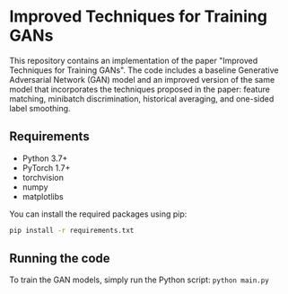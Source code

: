 # Improved Techniques for Training GANs

This repository contains an implementation of the paper "Improved Techniques for Training GANs". The code includes a baseline Generative Adversarial Network (GAN) model and an improved version of the same model that incorporates the techniques proposed in the paper: feature matching, minibatch discrimination, historical averaging, and one-sided label smoothing.

## Requirements

- Python 3.7+
- PyTorch 1.7+
- torchvision
- numpy
- matplotlibs

You can install the required packages using pip:

```bash
pip install -r requirements.txt 
```

## Running the code 
To train the GAN models, simply run the Python script:
```python main.py```


